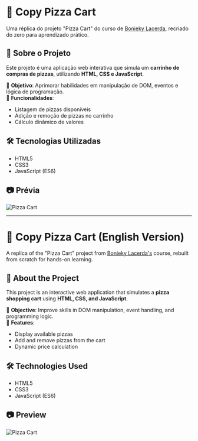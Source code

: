 # 🍕 Copy Pizza Cart  

Uma réplica do projeto "Pizza Cart" do curso de [Bonieky Lacerda](https://github.com/bonieky), recriado do zero para aprendizado prático.  

## 🚀 Sobre o Projeto  
Este projeto é uma aplicação web interativa que simula um **carrinho de compras de pizzas**, utilizando **HTML, CSS e JavaScript**.  

🔹 **Objetivo**: Aprimorar habilidades em manipulação de DOM, eventos e lógica de programação.  
🔹 **Funcionalidades**:  
- Listagem de pizzas disponíveis  
- Adição e remoção de pizzas no carrinho  
- Cálculo dinâmico de valores  

## 🛠️ Tecnologias Utilizadas  
- HTML5  
- CSS3  
- JavaScript (ES6)  

## 📷 Prévia  
![Pizza Cart](https://s10.aconvert.com/convert/p3r68-cdx67/aqknj-6m4hg.png)  

---  

# 🍕 Copy Pizza Cart (English Version)  

A replica of the "Pizza Cart" project from [Bonieky Lacerda's](https://github.com/bonieky) course, rebuilt from scratch for hands-on learning.  

## 🚀 About the Project  
This project is an interactive web application that simulates a **pizza shopping cart** using **HTML, CSS, and JavaScript**.  

🔹 **Objective**: Improve skills in DOM manipulation, event handling, and programming logic.  
🔹 **Features**:  
- Display available pizzas  
- Add and remove pizzas from the cart  
- Dynamic price calculation  

## 🛠️ Technologies Used  
- HTML5  
- CSS3  
- JavaScript (ES6)  

## 📷 Preview  
![Pizza Cart](https://s10.aconvert.com/convert/p3r68-cdx67/aqknj-6m4hg.png)  
